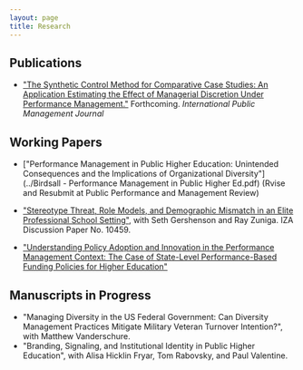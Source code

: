 ```yaml
---
layout: page
title: Research
---
```


## Publications ##
- ["The Synthetic Control Method for Comparative Case Studies: An Application Estimating the Effect of Managerial Discretion Under Performance Management."](http://www.tandfonline.com/doi/full/10.1080/10967494.2015.1121178) Forthcoming. _International Public Management Journal_

## Working Papers ##

* ["Performance Management in Public Higher Education: 
Unintended Consequences and the Implications of Organizational Diversity"](../Birdsall - Performance Management in Public Higher Ed.pdf) (Rvise and Resubmit at Public Performance and Management Review)

* ["Stereotype Threat, Role Models, and Demographic Mismatch in an Elite Professional School Setting"](http://ftp.iza.org/dp10459.pdf), with Seth Gershenson and Ray Zuniga. IZA Discussion Paper No. 10459.

* ["Understanding Policy Adoption and Innovation in the Performance Management Context: The Case of State-Level Performance-Based Funding Policies for Higher Education"](../Performance-Funding_policy-adoption_birdsall.pdf) 

## Manuscripts in Progress ##
* "Managing Diversity in the US Federal Government: Can Diversity Management Practices Mitigate Military Veteran Turnover Intention?", with Matthew Vanderschure.
* "Branding, Signaling, and Institutional Identity in Public Higher Education", with Alisa Hicklin Fryar, Tom Rabovsky, and Paul Valentine.